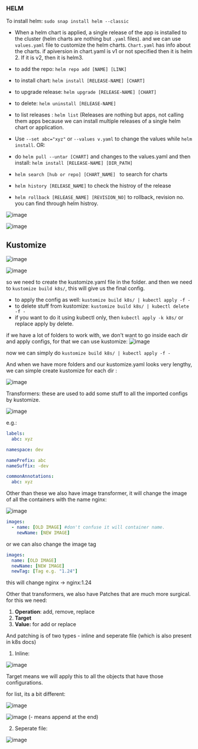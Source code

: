### HELM

To install helm: `sudo snap install helm --classic`

- When a helm chart is applied, a single release of the app is installed to the cluster (helm charts are nothing but `.yaml` files). and we can use `values.yaml` file to customize the helm charts. `Chart.yaml` has info about the charts. if apiversion in chart.yaml is v1 or not specified then it is helm 2. If it is v2, then it is helm3.

- to add the repo: `helm repo add [NAME] [LINK]`
- to install chart: `helm install [RELEASE-NAME] [CHART]`
- to upgrade release: `helm upgrade [RELEASE-NAME] [CHART]`
- to delete: `helm uninstall [RELEASE-NAME]`
- to list releases : `helm list` (Releases are nothing but apps, not calling them apps because we can install multiple releases of a single helm chart or application.
- Use `--set abc="xyz"` or `--values v.yaml` to change the values while `helm install`. OR:
- do `helm pull --untar [CHART]` and changes to the values.yaml and then install: `helm install [RELEASE-NAME] [DIR_PATH]`
-  `helm search [hub or repo] [CHART_NAME] ` to search for charts
-  `helm history [RELEASE_NAME]` to check the histroy of the release
-  `helm rollback [RELEASE_NAME] [REVISION_NO]` to rollback, revision no. you can find through helm histroy.

![image](https://github.com/user-attachments/assets/65810fa2-61c4-47b6-b5a8-6576f0bac018)

![image](https://github.com/user-attachments/assets/7a4f91c9-c6b9-4261-8168-93fc005ef3cb)


## Kustomize

![image](https://github.com/user-attachments/assets/1be178d8-768b-47eb-a6fe-73269f730d17)

![image](https://github.com/user-attachments/assets/b518c413-c1de-46d0-9032-29c678857890)

so we need to create the kustomize.yaml file in the folder. and then we need to `kustomize build k8s/`, this will give us the final config.
- to apply the config as well: `kustomize build k8s/ | kubectl apply -f -`
- to delete stuff from kustomize: `kustomize build k8s/ | kubectl delete -f -`
- if you want to do it using kubectl only, then `kubectl apply -k k8s/` or replace apply by delete.

if we have a lot of folders to work with, we don't want to go inside each dir and apply configs, for that we can use kustomize:
![image](https://github.com/user-attachments/assets/688dc0c6-4677-410d-b492-6796098b413e)

now we can simply do `kustomize build k8s/ | kubectl apply -f -`

And when we have more folders and our kustomize.yaml looks very lengthy, we can simple create kustomize for each dir :

![image](https://github.com/user-attachments/assets/3608d60d-5534-4095-8f1f-6666b4e5e490)

Transformers: these are used to add some stuff to all the imported configs by kustomize.

![image](https://github.com/user-attachments/assets/476074f4-620a-429e-95cb-506a7f127020)

e.g.:
```yaml
labels:
  abc: xyz

namespace: dev

namePrefix: abc
nameSuffix: -dev

commonAnnotations:
  abc: xyz
```

Other than these we also have image transformer, it will change the image of all the containers with the name nginx:

![image](https://github.com/user-attachments/assets/2fa93359-32e0-43e6-a0df-2371aca47893)

```yaml
images:
  - name: [OLD IMAGE] #don't confuse it will container name. 
    newName: [NEW IMAGE] 
```
or we can also change the image tag

```yaml
images:
  name: [OLD IMAGE]
  newName: [NEW IMAGE]
  newTag: [Tag e.g. "1.24"] 
```

this will change nginx -> nginx:1.24

Other that transformers, we also have Patches that are much more surgical. for this we need:
1. **Operation**: add, remove, replace
2. **Target**
3. **Value:** for add or replace

And patching is of two types - inline and seperate file (which is also present in k8s docs)

1. Inline:

![image](https://github.com/user-attachments/assets/99d838d0-0e22-4766-921d-8c93f17edb6a)

Target means we will apply this to all the objects that have those configurations.

for list, its a bit different:

![image](https://github.com/user-attachments/assets/f5f888be-b3a0-4041-8c34-85a8d1f2a4af)

![image](https://github.com/user-attachments/assets/54df0f23-84f5-46d8-81cf-2d90f121c5ab)
(- means append at the end)


2. Seperate file:

![image](https://github.com/user-attachments/assets/057365e3-3848-4071-94cd-cb96909e3037)
